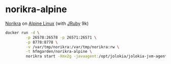 norikra-alpine
===

[Norikra](http://norikra.github.io) on [Alpine Linux](https://alpinelinux.org/) (with [JRuby](http://jruby.org/) 9k)

```sh
docker run -d \
         -p 26578:26578 -p 26571:26571 \
         -p 8778:8778 \
         -v /var/tmp/norikra:/var/tmp/norikra:rw \
         -t hfmgarden/norikra-alpine \
         norikra start -Xmx2g -javaagent:/opt/jolokia/jolokia-jvm-agent.jar=port=8778,host=0.0.0.0,discoveryEnabled=false --stats /var/tmp/norikra/stats.json -l /var/tmp/norikra
```
